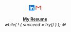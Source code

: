<p align="center" text-align="center">
  <br><br>
  <a href="https://www.linkedin.com/in/manish-kumar18/" style="padding-left = 40px"><img height="18" width="18" src="./linkedin.svg" /></a>
<!--   <a href="https://www.instagram.com/beingmanishh/"><img height="18" width="18" src="./instagram.svg" /></a> -->
<!--   <a href="https://twitter.com/Beingmanishh"><img height="18" width="18" src="./twitter.svg" /></a> -->
  <a href="mailto:manishnitsgr18@gmail.com"><img height="18" width="18" src="./gmail.svg" /></a><br><br>
  <b><a href="https://drive.google.com/file/d/1q0luHRIcjN1Ld06ZJiT8lD6tLc6AbsdG/view?usp=sharing">My Resume</a></b><br>
  <i>while( ! ( succeed = try() ) );  ☢️</i>
</p>

